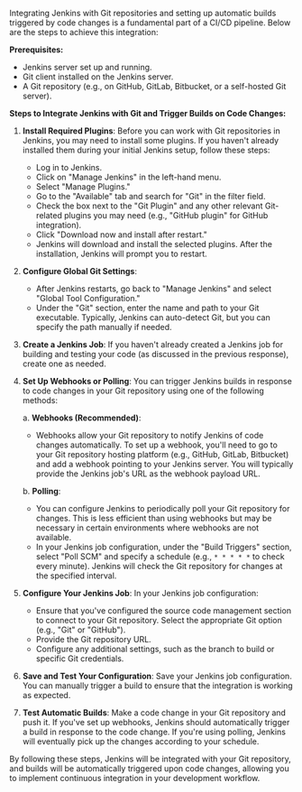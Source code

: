 Integrating Jenkins with Git repositories and setting up automatic builds triggered by code changes is a fundamental part of a CI/CD pipeline. Below are the steps to achieve this integration:

**Prerequisites:**
- Jenkins server set up and running.
- Git client installed on the Jenkins server.
- A Git repository (e.g., on GitHub, GitLab, Bitbucket, or a self-hosted Git server).

**Steps to Integrate Jenkins with Git and Trigger Builds on Code Changes:**

1. **Install Required Plugins**:
   Before you can work with Git repositories in Jenkins, you may need to install some plugins. If you haven't already installed them during your initial Jenkins setup, follow these steps:

   - Log in to Jenkins.
   - Click on "Manage Jenkins" in the left-hand menu.
   - Select "Manage Plugins."
   - Go to the "Available" tab and search for "Git" in the filter field.
   - Check the box next to the "Git Plugin" and any other relevant Git-related plugins you may need (e.g., "GitHub plugin" for GitHub integration).
   - Click "Download now and install after restart."
   - Jenkins will download and install the selected plugins. After the installation, Jenkins will prompt you to restart.

2. **Configure Global Git Settings**:

   - After Jenkins restarts, go back to "Manage Jenkins" and select "Global Tool Configuration."
   - Under the "Git" section, enter the name and path to your Git executable. Typically, Jenkins can auto-detect Git, but you can specify the path manually if needed.

3. **Create a Jenkins Job**:
   If you haven't already created a Jenkins job for building and testing your code (as discussed in the previous response), create one as needed.

4. **Set Up Webhooks or Polling**:
   You can trigger Jenkins builds in response to code changes in your Git repository using one of the following methods:

   a. **Webhooks (Recommended)**:
      - Webhooks allow your Git repository to notify Jenkins of code changes automatically. To set up a webhook, you'll need to go to your Git repository hosting platform (e.g., GitHub, GitLab, Bitbucket) and add a webhook pointing to your Jenkins server. You will typically provide the Jenkins job's URL as the webhook payload URL.
   
   b. **Polling**:
      - You can configure Jenkins to periodically poll your Git repository for changes. This is less efficient than using webhooks but may be necessary in certain environments where webhooks are not available.
      - In your Jenkins job configuration, under the "Build Triggers" section, select "Poll SCM" and specify a schedule (e.g., `* * * * *` to check every minute). Jenkins will check the Git repository for changes at the specified interval.

5. **Configure Your Jenkins Job**:
   In your Jenkins job configuration:

   - Ensure that you've configured the source code management section to connect to your Git repository. Select the appropriate Git option (e.g., "Git" or "GitHub").
   - Provide the Git repository URL.
   - Configure any additional settings, such as the branch to build or specific Git credentials.

6. **Save and Test Your Configuration**:
   Save your Jenkins job configuration. You can manually trigger a build to ensure that the integration is working as expected.

7. **Test Automatic Builds**:
   Make a code change in your Git repository and push it. If you've set up webhooks, Jenkins should automatically trigger a build in response to the code change. If you're using polling, Jenkins will eventually pick up the changes according to your schedule.

By following these steps, Jenkins will be integrated with your Git repository, and builds will be automatically triggered upon code changes, allowing you to implement continuous integration in your development workflow.